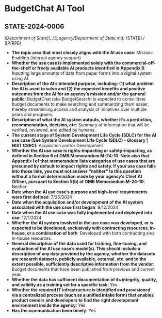 # BudgetChat AI Tool
## STATE-2024-0006
_[Department of State](../3_agency/Department of State.md)_ (STATE) / BP/RPBI


+ **The topic area that most closely aligns with the AI use case**: Mission-Enabling (internal agency support)
+ **Whether the use case is implemented solely with the commercial-off-the-shelf or freely available AI products identified in Appendix B**: Inputting large amounts of data from paper forms into a digital system using AI.
+ **Description of the AI’s intended purpose, including: (1) what problem the AI is used to solve and (2) the expected benefits and positive outcomes from the AI for an agency’s mission and/or the general public**: BudgetChat (aka BudgetSearch) is expected to consolidate budget documents to make searching and summarizing them easier, thereby streamlining access and analysis of initiatives over multiple years and programs.
+ **Description of what the AI system outputs, whether it’s a prediction, recommendation, decision, etc**: Summary of information that will be verified, reviewed, and edited by humans.
+ **The current stage of System Development Life Cycle (SDLC) for the AI use case (See System Development Life Cycle (SDLC) - Glossary | NIST CSRC)**: Acquisition and/or Development
+ **Whether the AI use case is rights-impacting or safety-impacting, as defined in Section 6 of OMB Memorandum M-24-10. Note also that Appendix I of that memorandum lists categories of use cases that are presumed by default to impact rights and safety. If your use case falls into those lists, you must not answer “neither” to this question without a formal determination made by your agency’s Chief AI Officer, pursuant to Section 5(b) of OMB Memorandum M-24-10**: Neither
+ **Date when the AI use case’s purpose and high-level requirements were first defined**: 7/26/2024
+ **Date when the acquisition and/or development of the AI system associated with the use case first began**: 9/12/2024
+ **Date when the AI use case was fully implemented and deployed into use**: 12/1/2024
+ **Whether the AI system involved in the use case was developed, or is expected to be developed, exclusively with contracting resources, in-house, or a combination of both**: Developed with both contracting and in-house resources.
+ **General description of the data used for training, fine-tuning, and evaluation of the AI use case’s model(s). This should include a description of any data provided by the agency, whether the datasets are research datasets, publicly available, external, etc. and to the extent possible, sufficiently descriptive information from the vendor**: Budget documents that have been published from previous and current year.
+ **Whether the data has sufficient documentation of its integrity, quality, and validity as a training set for a specific task**: Yes
+ **Whether the required IT infrastructure is identified and provisioned via a centralized process (such as a unified intake form) that enables product owners and developers to find the right development environment inside the agency**: Yes
+ **Has the communication been timely**: Yes